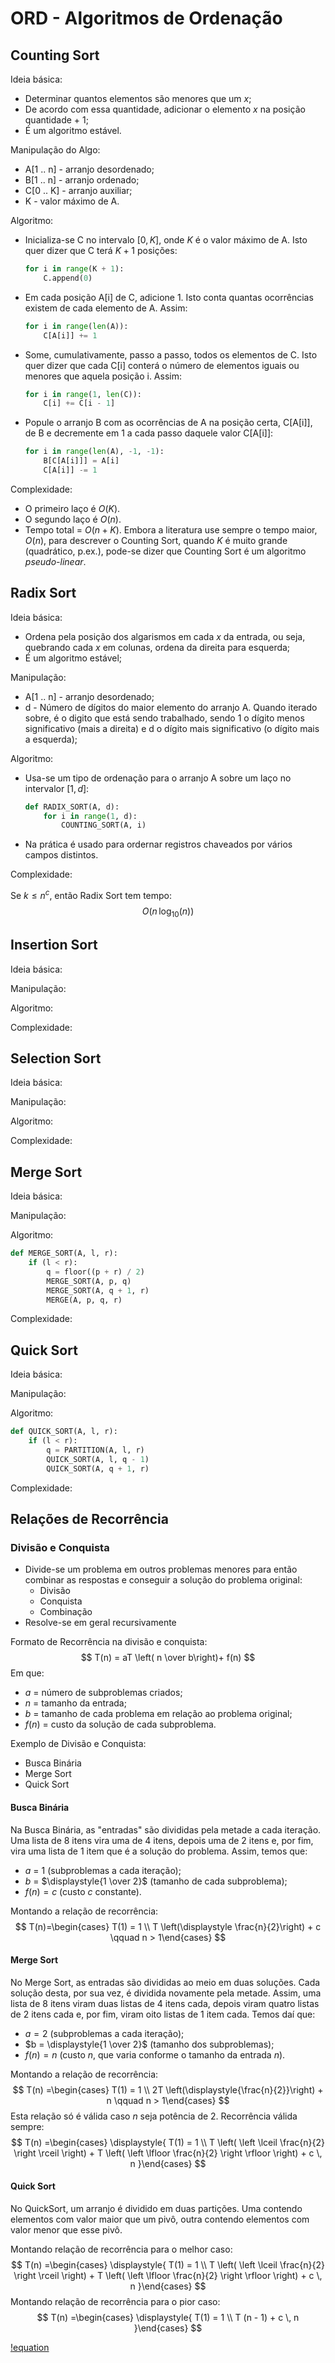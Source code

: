# ORD - Algoritmos de Ordenação

## Counting Sort

Ideia básica:

- Determinar quantos elementos são menores que um $x$;
- De acordo com essa quantidade, adicionar o elemento $x$ na posição quantidade + 1;
- É um algoritmo estável.

Manipulação do Algo:

- A[1 .. n] - arranjo desordenado;
- B[1 .. n] - arranjo ordenado;
- C[0 .. K] - arranjo auxiliar;
- K - valor máximo de A.

Algoritmo:

- Inicializa-se C no intervalo $[0, K]$, onde $K$ é o valor máximo de A. Isto quer dizer que C terá $K + 1$ posições:

  ```python
  for i in range(K + 1):
      C.append(0)
  ```

- Em cada posição A[i] de C, adicione $1$. Isto conta quantas ocorrências existem de cada elemento de A. Assim:

  ```python
  for i in range(len(A)):
      C[A[i]] += 1
  ```

- Some, cumulativamente, passo a passo, todos os elementos de C. Isto quer dizer que cada C[i] conterá o número de elementos iguais ou menores que aquela posição i. Assim:

  ```python
  for i in range(1, len(C)):
      C[i] += C[i - 1]
  ```

- Popule o arranjo B com as ocorrências de A na posição certa, C[A[i]], de B e decremente em $1$ a cada passo daquele valor C[A[i]]:

  ```python
  for i in range(len(A), -1, -1):
      B[C[A[i]]] = A[i]
      C[A[i]] -= 1
  ```

Complexidade:

- O primeiro laço é $O(K)$.
- O segundo laço é $O(n)$.
- Tempo total = $O(n + K)$. Embora a literatura use sempre o tempo maior, $O(n)$, para descrever o Counting Sort, quando $K$ é muito grande (quadrático, p.ex.), pode-se dizer que Counting Sort é um algoritmo *pseudo-linear*.

## Radix Sort

Ideia básica:

- Ordena pela posição dos algarismos em cada $x$ da entrada, ou seja, quebrando cada $x$ em colunas, ordena da direita para esquerda;
- É um algoritmo estável;

Manipulação:

- A[1 .. n] - arranjo desordenado;
- d - Número de dígitos do maior elemento do arranjo A. Quando iterado sobre, é o digito que está sendo trabalhado, sendo 1 o dígito menos significativo (mais a direita) e d o dígito mais significativo (o dígito mais a esquerda);

Algoritmo:

- Usa-se um tipo de ordenação para o arranjo A sobre um laço no intervalor $[1, d]$:

  ```python
  def RADIX_SORT(A, d):
      for i in range(1, d):
          COUNTING_SORT(A, i)
  ```

- Na prática é usado para ordernar registros chaveados por vários campos distintos.

Complexidade:

Se $k \le n^{c}$, então Radix Sort tem tempo:
$$
O(n \, \log_{10}(n))
$$

## Insertion Sort

Ideia básica:

Manipulação:

Algoritmo:

Complexidade:

## Selection Sort

Ideia básica:

Manipulação:

Algoritmo:

Complexidade:

## Merge Sort

Ideia básica:

Manipulação:

Algoritmo:

```python
def MERGE_SORT(A, l, r):
    if (l < r):
        q = floor((p + r) / 2)
        MERGE_SORT(A, p, q)
        MERGE_SORT(A, q + 1, r)
        MERGE(A, p, q, r)
```

Complexidade:

## Quick Sort

Ideia básica:

Manipulação:

Algoritmo:

```python
def QUICK_SORT(A, l, r):
    if (l < r):
        q = PARTITION(A, l, r)
        QUICK_SORT(A, l, q - 1)
        QUICK_SORT(A, q + 1, r)
```

Complexidade:

## Relações de Recorrência

### Divisão e Conquista

- Divide-se um problema em outros problemas menores para então combinar as respostas e conseguir a solução do problema original:
  - Divisão
  - Conquista
  - Combinação
- Resolve-se em geral recursivamente

Formato de Recorrência na divisão e conquista:
$$
T(n) = aT \left( n \over b\right)+ f(n)
$$
Em que:

- $a$ = número de subproblemas criados;
- $n$ = tamanho da entrada;
- $b$ = tamanho de cada problema em relação ao problema original;
- $f(n)$ = custo da solução de cada subproblema.

Exemplo de Divisão e Conquista:

- Busca Binária
- Merge Sort
- Quick Sort

#### Busca Binária

Na Busca Binária, as "entradas" são divididas pela metade a cada iteração. Uma lista de 8 itens vira uma de 4 itens, depois uma de 2 itens e, por fim, vira uma lista de 1 item que é a solução do problema. Assim, temos que:

- $a$ = 1 (subproblemas a cada iteração);
- $b$ = $\displaystyle{1 \over 2}$ (tamanho de cada subproblema);
- $f(n) = c$ (custo $c$ constante).

Montando a relação de recorrência:
$$
T(n)=\begin{cases}    T(1) = 1 \\    T \left(\displaystyle \frac{n}{2}\right) + c \qquad n > 1\end{cases}
$$

#### Merge Sort

No Merge Sort, as entradas são divididas ao meio em duas soluções. Cada solução desta, por sua vez, é dividida novamente pela metade. Assim, uma lista de 8 itens viram duas listas de 4 itens cada, depois viram quatro listas de 2 itens cada e, por fim, viram oito listas de 1 item cada. Temos daí que:

- $a = 2$ (subproblemas a cada iteração);
- $b = \displaystyle{1 \over 2}$ (tamanho dos subproblemas);
- $f(n) = n$ (custo $n$, que varia conforme o tamanho da entrada $n$).

Montando a relação de recorrência:
$$
T(n) =\begin{cases}	T(1) = 1 \\	2T \left(\displaystyle{\frac{n}{2}}\right) + n \qquad n > 1\end{cases}
$$
Esta relação só é válida caso $n$ seja potência de 2. Recorrência válida sempre:
$$
T(n) =\begin{cases}	\displaystyle{	T(1) = 1 \\	T \left( \left \lceil \frac{n}{2} \right \rceil  \right) + T \left( \left \lfloor \frac{n}{2} \right \rfloor  \right) + c \, n	}\end{cases}
$$


#### Quick Sort

No QuickSort, um arranjo é dividido em duas partições. Uma contendo elementos com valor maior que um pivô, outra contendo elementos com valor menor que esse pivô.

Montando relação de recorrência para o melhor caso:
$$
T(n) =\begin{cases}	\displaystyle{	T(1) = 1 \\	T \left( \left \lceil \frac{n}{2} \right \rceil  \right) + T \left( \left \lfloor \frac{n}{2} \right \rfloor  \right) + c \, n	}\end{cases}
$$
Montando relação de recorrência para o pior caso:
$$
T(n) =\begin{cases}	\displaystyle{	T(1) = 1 \\	T (n - 1) + c \, n	}\end{cases}
$$

[!equation](http://www.sciweavers.org/tex2img.php?eq=T%28n%29%20%3D%0A%5Cbegin%7Bcases%7D%20%0A%5Cdisplaystyle%7B%20%0AT%281%29%20%3D%201%20%5C%5C%20%0AT%20%28n%20-%201%29%20%2B%20c%20%5C%2C%20n%20%0A%7D%0A%5Cend%7Bcases%7D&bc=White&fc=Black&im=png&fs=18&ff=modern&edit=0)